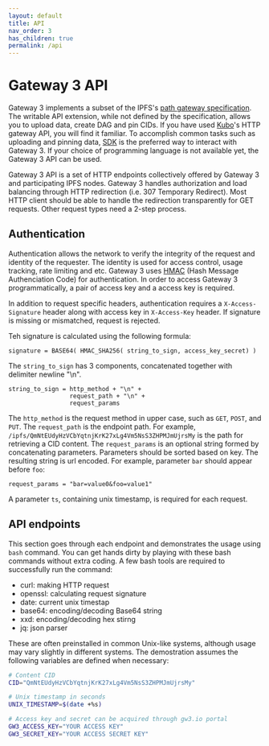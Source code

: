 ```yaml
---
layout: default
title: API
nav_order: 3
has_children: true
permalink: /api
---
```


# Gateway 3 API

Gateway 3 implements a subset of the IPFS's [path gateway specification](https://specs.ipfs.tech/http-gateways/path-gateway/).
The writable API extension, while not defined by the specification, allows you to upload data, create DAG and pin CIDs.
If you have used [Kubo](https://github.com/ipfs/kubo)'s HTTP gateway API, you will find it familiar.
To accomplish common tasks such as uploading and pinning data, [SDK](/sdk) is the preferred way to interact with Gateway 3.
If your choice of programming language is not available yet, the Gateway 3 API can be used.

Gateway 3 API is a set of HTTP endpoints collectively offered by Gateway 3 and participating IPFS nodes.
Gateway 3 handles authorization and load balancing through HTTP redirection (i.e. 307 Temporary Redirect).
Most HTTP client should be able to handle the redirection transparently for GET requests.
Other request types need a 2-step process.

## Authentication

Authentication allows the network to verify the integrity of the request and identity of the requester.
The identity is used for access control, usage tracking, rate limiting and etc.
Gateway 3 uses [HMAC](https://en.wikipedia.org/wiki/HMAC) (Hash Message Authenciation Code) for authentication.
In order to access Gateway 3 programmatically, a pair of access key and a access key is required.

In addition to request specific headers, authentication requires a `X-Access-Signature` header along with access key in `X-Access-Key` header.
If signature is missing or mismatched, request is rejected.

Teh signature is calculated using the following formula:
```
signature = BASE64( HMAC_SHA256( string_to_sign, access_key_secret) )
```

The `string_to_sign` has 3 components, concatenated together with delimiter newline "\n".
```
string_to_sign = http_method + "\n" +
                 request_path + "\n" +
                 request_params
```

The `http_method` is the request method in upper case, such as `GET`, `POST`, and `PUT`.
The `request_path` is the endpoint path.
For example, `/ipfs/QmNtEUdyHzVCbYqtnjKrK27xLg4Vm5NsS3ZHPMJmUjrsMy` is the path for retrieving a CID content.
The `request_params` is an optional string formed by concatenating parameters.
Parameters should be sorted based on key.
The resulting string is url encoded.
For example, parameter `bar` should appear before `foo`:
```
request_params = "bar=value0&foo=value1"
```
A parameter `ts`, containing unix timestamp, is required for each request.

## API endpoints

This section goes through each endpoint and demonstrates the usage using `bash` command.
You can get hands dirty by playing with these bash commands without extra coding.
A few bash tools are required to successfully run the command:

* curl: making HTTP request
* openssl: calculating request signature
* date: current unix timestap
* base64: encoding/decoding Base64 string
* xxd: encoding/decoding hex stirng
* jq: json parser

These are often preinstalled in common Unix-like systems, although usage may vary slightly in different systems.
The demostration assumes the following variables are defined when necessary:
```bash
# Content CID
CID="QmNtEUdyHzVCbYqtnjKrK27xLg4Vm5NsS3ZHPMJmUjrsMy"

# Unix timestamp in seconds
UNIX_TIMESTAMP=$(date +%s)

# Access key and secret can be acquired through gw3.io portal
GW3_ACCESS_KEY="YOUR ACCESS KEY"
GW3_SECRET_KEY="YOUR ACCESS SECRET KEY"
```
